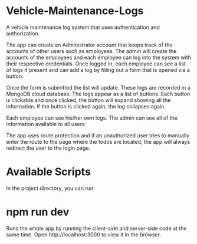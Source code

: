 # Vehicle-Maintenance-Logs
A vehicle maintenance log system that uses authentication and authorization.

The app can create an Administrator account that keeps track of the accounts of other users such as employees. The admin will create the accounts of the employees and each employee can log into the system with their respective credentials. 
Once logged in, each employee can see a list of logs if present and can add a log by filling out a form that is opened via a button. 

Once the form is submitted the list will update. These logs are recorded in a MongoDB cloud database. 
The logs appear as a list of buttons. Each button is clickable and once clicked, the button will expand showing all the information. If the button is clicked again, the log collapses again.

Each employee can see his/her own logs. The admin can see all of the information available to all users. 

The app uses route protection and if an unauthorized user tries to manually enter the route to the page where the todos are located, the app will always redirect the user to the login page.

# Available Scripts
In the project directory, you can run:

# npm run dev
Runs the whole app by running the client-side and server-side code at the same time.
Open http://localhost:3000 to view it in the browser.
